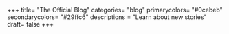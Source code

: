 +++
title= "The Official Blog"
categories= "blog"
primarycolors= "#0cebeb"
secondarycolors= "#29ffc6"
descriptions = "Learn about new stories"
draft= false
+++